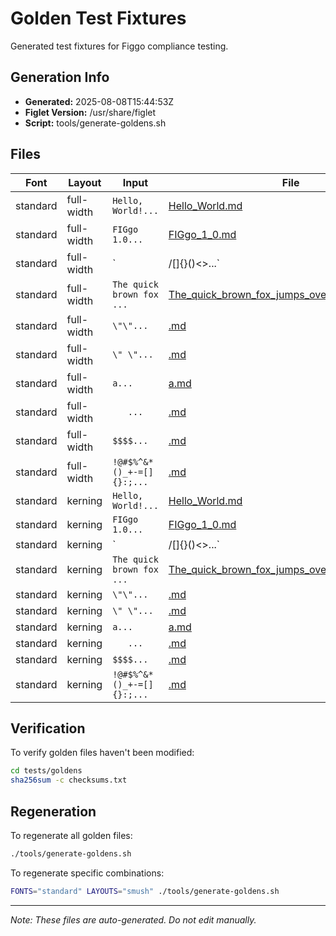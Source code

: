 # Golden Test Fixtures

Generated test fixtures for Figgo compliance testing.

## Generation Info

- **Generated:** 2025-08-08T15:44:53Z
- **Figlet Version:** /usr/share/figlet
- **Script:** tools/generate-goldens.sh

## Files

| Font | Layout | Input | File | SHA256 |
|------|--------|-------|------|--------|
| standard | full-width | `Hello, World!...` | [Hello_World.md](standard/full-width/Hello_World.md) | 10bde795... |
| standard | full-width | `FIGgo 1.0...` | [FIGgo_1_0.md](standard/full-width/FIGgo_1_0.md) | ba048157... |
| standard | full-width | `|/\[]{}()<>...` | [.md](standard/full-width/.md) | 6e5532f6... |
| standard | full-width | `The quick brown fox ...` | [The_quick_brown_fox_jumps_over_the_lazy_dog.md](standard/full-width/The_quick_brown_fox_jumps_over_the_lazy_dog.md) | 48dd761a... |
| standard | full-width | `\"\"...` | [.md](standard/full-width/.md) | db98b29d... |
| standard | full-width | `\" \"...` | [.md](standard/full-width/.md) | a0874936... |
| standard | full-width | `a...` | [a.md](standard/full-width/a.md) | f4847b67... |
| standard | full-width | `   ...` | [.md](standard/full-width/.md) | d2d5fcdb... |
| standard | full-width | `$$$$...` | [.md](standard/full-width/.md) | ed5338af... |
| standard | full-width | `!@#$%^&*()_+-=[]{}:;...` | [.md](standard/full-width/.md) | 84a47972... |
| standard | kerning | `Hello, World!...` | [Hello_World.md](standard/kerning/Hello_World.md) | aeb6ccf2... |
| standard | kerning | `FIGgo 1.0...` | [FIGgo_1_0.md](standard/kerning/FIGgo_1_0.md) | e472aeb9... |
| standard | kerning | `|/\[]{}()<>...` | [.md](standard/kerning/.md) | ca0bc897... |
| standard | kerning | `The quick brown fox ...` | [The_quick_brown_fox_jumps_over_the_lazy_dog.md](standard/kerning/The_quick_brown_fox_jumps_over_the_lazy_dog.md) | e610ddb3... |
| standard | kerning | `\"\"...` | [.md](standard/kerning/.md) | 1fe62e88... |
| standard | kerning | `\" \"...` | [.md](standard/kerning/.md) | a0874936... |
| standard | kerning | `a...` | [a.md](standard/kerning/a.md) | f4847b67... |
| standard | kerning | `   ...` | [.md](standard/kerning/.md) | d2d5fcdb... |
| standard | kerning | `$$$$...` | [.md](standard/kerning/.md) | b4d726e1... |
| standard | kerning | `!@#$%^&*()_+-=[]{}:;...` | [.md](standard/kerning/.md) | 6f2d24a3... |

## Verification

To verify golden files haven't been modified:

```bash
cd tests/goldens
sha256sum -c checksums.txt
```

## Regeneration

To regenerate all golden files:

```bash
./tools/generate-goldens.sh
```

To regenerate specific combinations:

```bash
FONTS="standard" LAYOUTS="smush" ./tools/generate-goldens.sh
```

---

*Note: These files are auto-generated. Do not edit manually.*
